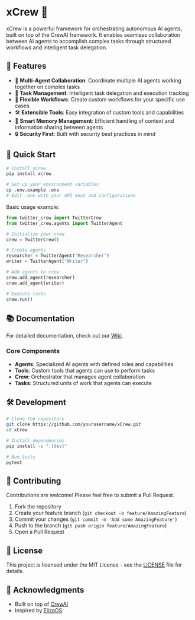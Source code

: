 # xCrew 🤖

xCrew is a powerful framework for orchestrating autonomous AI agents, built on top of the CrewAI framework. It enables seamless collaboration between AI agents to accomplish complex tasks through structured workflows and intelligent task delegation.

## 🌟 Features

- 🤝 **Multi-Agent Collaboration**: Coordinate multiple AI agents working together on complex tasks
- 🎯 **Task Management**: Intelligent task delegation and execution tracking
- 🔄 **Flexible Workflows**: Create custom workflows for your specific use cases
- 🛠️ **Extensible Tools**: Easy integration of custom tools and capabilities
- 🧠 **Smart Memory Management**: Efficient handling of context and information sharing between agents
- 🔒 **Security First**: Built with security best practices in mind

## 🚀 Quick Start

```bash
# Install xCrew
pip install xcrew

# Set up your environment variables
cp .env.example .env
# Edit .env with your API keys and configurations
```

Basic usage example:

```python
from twitter_crew import TwitterCrew
from twitter_crew.agents import TwitterAgent

# Initialize your crew
crew = TwitterCrew()

# Create agents
researcher = TwitterAgent("Researcher")
writer = TwitterAgent("Writer")

# Add agents to crew
crew.add_agent(researcher)
crew.add_agent(writer)

# Execute tasks
crew.run()
```

## 📚 Documentation

For detailed documentation, check out our [Wiki](https://github.com/yourusername/xCrew/wiki).

### Core Components

- **Agents**: Specialized AI agents with defined roles and capabilities
- **Tools**: Custom tools that agents can use to perform tasks
- **Crew**: Orchestrator that manages agent collaboration
- **Tasks**: Structured units of work that agents can execute

## 🛠️ Development

```bash
# Clone the repository
git clone https://github.com/yourusername/xCrew.git
cd xCrew

# Install dependencies
pip install -e ".[dev]"

# Run tests
pytest
```

## 🤝 Contributing

Contributions are welcome! Please feel free to submit a Pull Request.

1. Fork the repository
2. Create your feature branch (`git checkout -b feature/AmazingFeature`)
3. Commit your changes (`git commit -m 'Add some AmazingFeature'`)
4. Push to the branch (`git push origin feature/AmazingFeature`)
5. Open a Pull Request

## 📝 License

This project is licensed under the MIT License - see the [LICENSE](LICENSE) file for details.

## 🙏 Acknowledgments

- Built on top of [CrewAI](https://github.com/crewAIInc/crewAI)
- Inspired by [ElizaOS](https://github.com/elizaOS/eliza)
